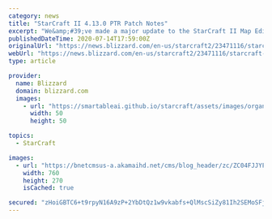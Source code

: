 ```yaml
---
category: news
title: "StarCraft II 4.13.0 PTR Patch Notes"
excerpt: "We&amp;#39;ve made a major update to the StarCraft II Map Editor, and you can check it out on the PTR now!"
publishedDateTime: 2020-07-14T17:59:00Z
originalUrl: "https://news.blizzard.com/en-us/starcraft2/23471116/starcraft-ii-4-13-0-ptr-patch-notes"
webUrl: "https://news.blizzard.com/en-us/starcraft2/23471116/starcraft-ii-4-13-0-ptr-patch-notes"
type: article

provider:
  name: Blizzard
  domain: blizzard.com
  images:
    - url: "https://smartableai.github.io/starcraft/assets/images/organizations/blizzard.com-50x50.jpg"
      width: 50
      height: 50

topics:
  - StarCraft

images:
  - url: "https://bnetcmsus-a.akamaihd.net/cms/blog_header/zc/ZC04FJJYFNVU1594753466209.jpg"
    width: 760
    height: 270
    isCached: true

secured: "zHoiGBTC6+t9rpyN16A9zP+2YbDtQz1w9vkabfs+QlMscSiZy81Ih2SEMoSFjlPdHofKNzPj5heWUylgH6pBLZULftWsojINC2zpCFIX1Ano+GS3Yesol8OI7/VdevmGPHZ0kiY3ZrzTLPc8/yBjNKnZzHKQwIKGmor4J92c7sV4VkPgl474hhWib2jJC8Z61qBWo/8FR7UzDD7gwGb6cfUhpD8UbcwxsOIhhfiOJzooxpIJK0F0e9/SFNTMgmq3acrsPDHnqnbnNSvd3N5kbvbNaZqm2VOJUH9Mj+2wIs+hpw1TsmIayIjMj8cvdIRO4DfEDI6+umfBPcnGoTgzdlEVIpFsvVpok/NnHZOupp8=;caCyC9NwWB+jCptNuUsg+A=="
---
```


